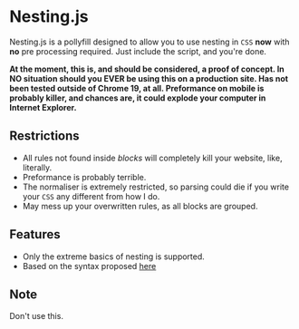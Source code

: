 # Nesting.js

Nesting.js is a pollyfill designed to allow you to use nesting in `CSS` **now** with **no** pre processing required. Just include the script, and you're done.

**At the moment, this is, and should be considered, a proof of concept. In NO situation should you EVER be using this on a production site. Has not been tested outside of Chrome 19, at all. Preformance on mobile is probably killer, and chances are, it could explode your computer in Internet Explorer.**

## Restrictions

 * All rules not found inside *blocks* will completely kill your website, like, literally.
 * Preformance is probably terrible.
 * The normaliser is extremely restricted, so parsing could die if you write your `CSS` any different from how I do.
 * May mess up your overwritten rules, as all blocks are grouped.

## Features

 * Only the extreme basics of nesting is supported.
 * Based on the syntax proposed [here](http://lists.w3.org/Archives/Public/www-style/2011Jun/0022.html)

## Note

Don't use this.